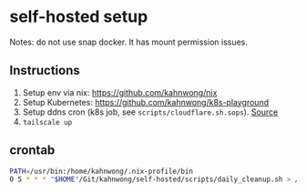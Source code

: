 # self-hosted setup

Notes: do not use snap docker. It has mount permission issues.

## Instructions

1. Setup env via nix: <https://github.com/kahnwong/nix>
2. Setup Kubernetes: <https://github.com/kahnwong/k8s-playground>
3. Setup ddns cron (k8s job, see `scripts/cloudflare.sh.sops`). [Source](https://github.com/K0p1-Git/cloudflare-ddns-updater/blob/main/cloudflare-template.sh)
4. `tailscale up`


## crontab

```bash
PATH=/usr/bin:/home/kahnwong/.nix-profile/bin
0 5 * * * "$HOME"/Git/kahnwong/self-hosted/scripts/daily_cleanup.sh > /dev/null 2>&1
```
